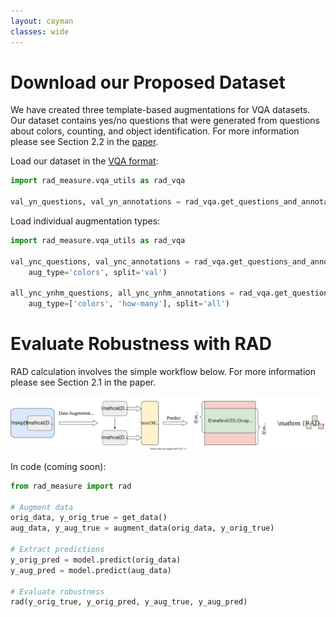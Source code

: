 ```yaml
---
layout: cayman
classes: wide
---
```


# Download our Proposed Dataset

We have created three template-based augmentations for VQA datasets. Our dataset contains yes/no questions that were generated from questions about colors, counting, and object identification. For more information please see Section 2.2 in the [paper](https://arxiv.org/abs/2106.04484).

Load our dataset in the [VQA format](https://visualqa.org/download.html):

```python
import rad_measure.vqa_utils as rad_vqa

val_yn_questions, val_yn_annotations = rad_vqa.get_questions_and_annotations(download=True)
```

Load individual augmentation types:

```python
import rad_measure.vqa_utils as rad_vqa

val_ync_questions, val_ync_annotations = rad_vqa.get_questions_and_annotations(
    aug_type='colors', split='val')

all_ync_ynhm_questions, all_ync_ynhm_annotations = rad_vqa.get_questions_and_annotations(
    aug_type=['colors', 'how-many'], split='all')
```

# Evaluate Robustness with RAD

RAD calculation involves the simple workflow below. For more information please see Section 2.1 in the paper.

![RAD Flowchart](/assets/images/rad_flowchart.svg)

In code (coming soon):

```python
from rad_measure import rad

# Augment data
orig_data, y_orig_true = get_data()
aug_data, y_aug_true = augment_data(orig_data, y_orig_true)

# Extract predictions
y_orig_pred = model.predict(orig_data)
y_aug_pred = model.predict(aug_data)

# Evaluate robustness
rad(y_orig_true, y_orig_pred, y_aug_true, y_aug_pred)
```
